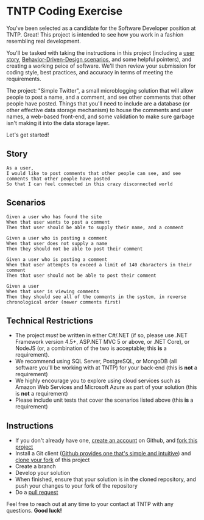 TNTP Coding Exercise
===================

You've been selected as a candidate for the Software Developer position at TNTP. Great! This project is intended to see how you work in a fashion resembling real development. 

You'll be tasked with taking the instructions in this project (including a [user story](https://www.mountaingoatsoftware.com/agile/user-stories), [Behavior-Driven-Design scenarios](https://dannorth.net/introducing-bdd/), and some helpful pointers), and creating a working peice of software. We'll then review your submission for coding style, best practices, and accuracy in terms of meeting the requirements.

The project: "Simple Twitter", a small microblogging solution that will allow people to post a name, and a comment, and see other comments that other people have posted. Things that you'll need to include are a database (or other effective data storage mechanism) to house the comments and user names, a web-based front-end, and some validation to make sure garbage isn't making it into the data storage layer.

Let's get started!

## Story

```
As a user,
I would like to post comments that other people can see, and see comments that other people have posted
So that I can feel connected in this crazy disconnected world
```

## Scenarios
```
Given a user who has found the site
When that user wants to post a comment
Then that user should be able to supply their name, and a comment
```
```
Given a user who is posting a comment
When that user does not supply a name
Then they should not be able to post their comment
```
```
Given a user who is posting a comment
When that user attempts to exceed a limit of 140 characters in their comment
Then that user should not be able to post their comment
```
```
Given a user
When that user is viewing comments
Then they should see all of the comments in the system, in reverse chronological order (newer comments first)
```

## Technical Restrictions

- The project *must* be written in either C#/.NET (if so, please use .NET Framework version 4.5+, ASP.NET MVC 5 or above, or .NET Core), or NodeJS (or, a combination of the two is acceptable; this **is** a requirement).
- We recommend using SQL Server, PostgreSQL, or MongoDB (all software you'll be working with at TNTP) for your back-end (this is **not** a requirement)
- We highly encourage you to explore using cloud services such as Amazon Web Services and Microsoft Azure as part of your solution (this is **not** a requirement)
- Please include unit tests that cover the scenarios listed above (this **is** a requirement)

## Instructions

- If you don't already have one, [create an account](https://github.com/join) on Github, and [fork this project](https://help.github.com/articles/fork-a-repo/)
- Install a Git client ([Github provides one that's simple and intuitive](https://desktop.github.com/)) and [clone your fork](https://help.github.com/articles/cloning-a-repository/) of this project
- Create a branch
- Develop your solution
- When finished, ensure that your solution is in the cloned repository, and push your changes to your fork of the repository
- Do a [pull request](https://help.github.com/articles/about-pull-requests/) 

Feel free to reach out at any time to your contact at TNTP with any questions. **Good luck!**
